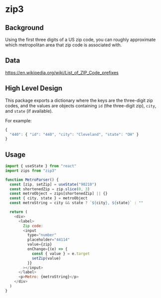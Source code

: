 # zip3

## Background

Using the first three digits of a US zip code, you can roughly approximate which metropolitan area that zip code is associated with.

## Data

https://en.wikipedia.org/wiki/List_of_ZIP_Code_prefixes

## High Level Design

This package exports a dictionary where the keys are the three-digit zip codes, and the values are objects containing `id` (the three-digit zip), `city`, and `state` (if available).

For example:

```js
{
  "440": { "id": "440", "city": "Cleveland", "state": "OH" }
}
```

## Usage

```js
import { useState } from "react"
import zips from "zip3"

function MetroParser() {
  const [zip, setZip] = useState("90210")
  const shortenedZip = zip.slice(0, 3)
  const metroObject = zips[shortenedZip] || {}
  const { city, state } = metroObject
  const metroString = city && state ? `${city}, ${state}` : ""

  return (
    <div>
      <label>
        Zip code:
        <input
          type="number"
          placeholder="44114"
          value={zip}
          onChange={(e) => {
            const { value } = e.target
            setZip(value)
          }}
        ></input>
      </label>
      <p>Metro: {metroString}</p>
    </div>
  )
}
```
